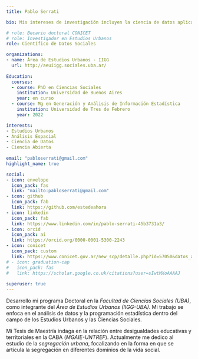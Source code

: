 ```yaml
---
title: Pablo Serrati

bio: Mis intereses de investigación incluyen la ciencia de datos aplicada a los estudios urbanos y los problemas sociales.

# role: Becario doctoral CONICET
# role: Investigador en Estudios Urbanos
role: Científico de Datos Sociales

organizations:
- name: Área de Estudios Urbanos - IIGG 
  url: http://aeuiigg.sociales.uba.ar/
  
Education:
  courses:
  - course: PhD en Ciencias Sociales
    institution: Universidad de Buenos Aires
    year: en curso
  - course: Mg en Generación y Análisis de Información Estadística
    institution: Universidad de Tres de Febrero
    year: 2022

interests:
- Estudios Urbanos
- Análisis Espacial
- Ciencia de Datos
- Ciencia Abierta
    
email: "pabloserrati@gmail.com"
highlight_name: true

social:
- icon: envelope
  icon_pack: fas
  link: "mailto:pabloserrati@gmail.com"
- icon: github
  icon_pack: fab
  link: https://github.com/estedeahora
- icon: linkedin
  icon_pack: fab
  link: https://www.linkedin.com/in/pablo-serrati-45b3731a3/
- icon: orcid
  icon_pack: ai 
  link: https://orcid.org/0000-0001-5300-2243
- icon: conicet
  icon_pack: custom
  link: https://www.conicet.gov.ar/new_scp/detalle.php?id=57050&datos_academicos=yes
# - icon: graduation-cap
#   icon_pack: fas
#   link: https://scholar.google.co.uk/citations?user=sIwtMXoAAAAJ
  
superuser: true
---
```


Desarrollo mi programa Doctoral en la *Facultad de Ciencias Sociales (UBA)*, como integrante del *Área de Estudios Urbanos (IIGG-UBA)*. Mi trabajo se enfoca en el análisis de datos y la programación estadística dentro del campo de los Estudios Urbanos y las Ciencias Sociales.

Mi Tesis de Maestría indaga en la relación entre desigualdades educativas y territoriales en la CABA (*MGAIE-UNTREF*). Actualmente me dedico al estudio de la *segregación urbana*, focalizando en la forma  en que se articula la segregación en diferentes dominios de la vida social. 